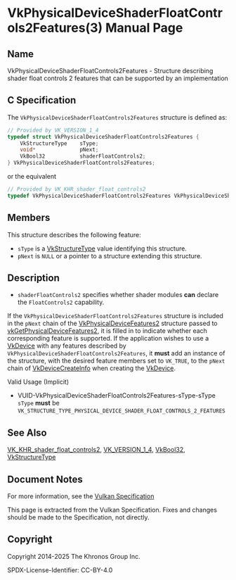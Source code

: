 # VkPhysicalDeviceShaderFloatControls2Features(3) Manual Page

## Name

VkPhysicalDeviceShaderFloatControls2Features - Structure describing shader float controls 2 features that can be supported by an implementation



## [](#_c_specification)C Specification

The `VkPhysicalDeviceShaderFloatControls2Features` structure is defined as:

```c++
// Provided by VK_VERSION_1_4
typedef struct VkPhysicalDeviceShaderFloatControls2Features {
    VkStructureType    sType;
    void*              pNext;
    VkBool32           shaderFloatControls2;
} VkPhysicalDeviceShaderFloatControls2Features;
```

or the equivalent

```c++
// Provided by VK_KHR_shader_float_controls2
typedef VkPhysicalDeviceShaderFloatControls2Features VkPhysicalDeviceShaderFloatControls2FeaturesKHR;
```

## [](#_members)Members

This structure describes the following feature:

- `sType` is a [VkStructureType](https://registry.khronos.org/vulkan/specs/latest/man/html/VkStructureType.html) value identifying this structure.
- `pNext` is `NULL` or a pointer to a structure extending this structure.

## [](#_description)Description

- []()`shaderFloatControls2` specifies whether shader modules **can** declare the `FloatControls2` capability.

If the `VkPhysicalDeviceShaderFloatControls2Features` structure is included in the `pNext` chain of the [VkPhysicalDeviceFeatures2](https://registry.khronos.org/vulkan/specs/latest/man/html/VkPhysicalDeviceFeatures2.html) structure passed to [vkGetPhysicalDeviceFeatures2](https://registry.khronos.org/vulkan/specs/latest/man/html/vkGetPhysicalDeviceFeatures2.html), it is filled in to indicate whether each corresponding feature is supported. If the application wishes to use a [VkDevice](https://registry.khronos.org/vulkan/specs/latest/man/html/VkDevice.html) with any features described by `VkPhysicalDeviceShaderFloatControls2Features`, it **must** add an instance of the structure, with the desired feature members set to `VK_TRUE`, to the `pNext` chain of [VkDeviceCreateInfo](https://registry.khronos.org/vulkan/specs/latest/man/html/VkDeviceCreateInfo.html) when creating the [VkDevice](https://registry.khronos.org/vulkan/specs/latest/man/html/VkDevice.html).

Valid Usage (Implicit)

- [](#VUID-VkPhysicalDeviceShaderFloatControls2Features-sType-sType)VUID-VkPhysicalDeviceShaderFloatControls2Features-sType-sType  
  `sType` **must** be `VK_STRUCTURE_TYPE_PHYSICAL_DEVICE_SHADER_FLOAT_CONTROLS_2_FEATURES`

## [](#_see_also)See Also

[VK\_KHR\_shader\_float\_controls2](https://registry.khronos.org/vulkan/specs/latest/man/html/VK_KHR_shader_float_controls2.html), [VK\_VERSION\_1\_4](https://registry.khronos.org/vulkan/specs/latest/man/html/VK_VERSION_1_4.html), [VkBool32](https://registry.khronos.org/vulkan/specs/latest/man/html/VkBool32.html), [VkStructureType](https://registry.khronos.org/vulkan/specs/latest/man/html/VkStructureType.html)

## [](#_document_notes)Document Notes

For more information, see the [Vulkan Specification](https://registry.khronos.org/vulkan/specs/latest/html/vkspec.html#VkPhysicalDeviceShaderFloatControls2Features)

This page is extracted from the Vulkan Specification. Fixes and changes should be made to the Specification, not directly.

## [](#_copyright)Copyright

Copyright 2014-2025 The Khronos Group Inc.

SPDX-License-Identifier: CC-BY-4.0